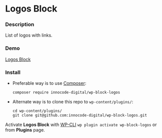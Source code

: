 # Logos Block

### Description

List of logos with links.

### Demo

[Logos Block](https://blocks.innocode.digital/logos-block/)

### Install

- Preferable way is to use [Composer](https://getcomposer.org/):

    ````
    composer require innocode-digital/wp-block-logos
    ````

- Alternate way is to clone this repo to `wp-content/plugins/`:

    ````
    cd wp-content/plugins/
    git clone git@github.com:innocode-digital/wp-block-logos.git
    ````

Activate **Logos Block** with [WP-CLI](https://make.wordpress.org/cli/handbook/)
`wp plugin activate wp-block-logos` or from **Plugins** page.
